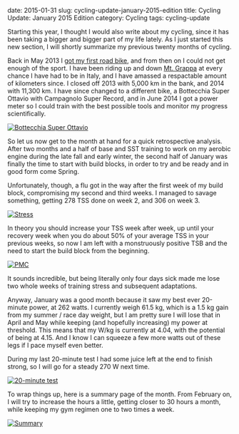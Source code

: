 date: 2015-01-31
slug: cycling-update-january-2015-edition
title: Cycling Update: January 2015 Edition
category: Cycling
tags: cycling-update

Starting this year, I thought I would also write about my cycling, since
it has been taking a bigger and bigger part of my life lately. As I just
started this new section, I will shortly summarize my previous twenty
months of cycling.

Back in May 2013 I [got my first road
bike](|filename|/2013-05-08-new-bike-day.md), and from then on I could
not get enough of the sport. I have been riding up and down [Mt.
Grappa](http://en.wikipedia.org/wiki/Monte_Grappa) at every chance I
have had to be in Italy, and I have amassed a respactable amount of
kilometers since. I closed off 2013 with 5,000 km in the bank, and 2014
with 11,300 km. I have since changed to a different bike, a Bottecchia
Super Ottavio with Campagnolo Super Record, and in June 2014 I got a
power meter so I could train with the best possible tools and monitor my
progress scientifically.

[![][2015.01.bottecchia]][2015.01.bottecchia]

So let us now get to the month at hand for a quick retrospective
analysis. After two months and a half of base and SST training to work
on my aerobic engine during the late fall and early winter, the second
half of January was finally the time to start with build blocks, in
order to try and be ready and in good form come Spring.

Unfortunately, though, a flu got in the way after the first week of my
build block, compromising my second and third weeks. I managed to savage
something, getting 278 TSS done on week 2, and 306 on week 3.

[![][2015.01.cu.stress]][2015.01.cu.stress]

In theory you should increase your TSS week after week, up until your
recovery week when you do about 50% of your average TSS in your
previous weeks, so now I am left with a monstruously positive TSB and
the need to start the build block from the beginning.

[![][2015.01.cu.pmc]][2015.01.cu.pmc]

It sounds incredible, but being literally only four days sick made me
lose two whole weeks of training stress and subsequent adaptations.

Anyway, January was a good month because it saw my best ever 20-minute
power, at 262 watts. I currently weigh 61.5 kg, which is a 1.5 kg gain
from my summer / race day weight, but I am pretty sure I will lose that
in April and May while keeping (and hopefully increasing) my power at
threshold. This means that my W/kg is currently at 4.04, with the
potential of being at 4.15. And I know I can squeeze a few more watts
out of these legs if I pace myself even better.

During my last 20-minute test I had some juice left at the end to
finish strong, so I will go for a steady 270 W next time.

[![][2015.01.cu.test]][2015.01.cu.test]

To wrap things up, here is a summary page of the month. From February
on, I will try to increase the hours a little, getting closer to 30
hours a month, while keeping my gym regimen one to two times a week.

[![][2015.01.cu.summary]][2015.01.cu.summary]

[2015.01.bottecchia]: |filename|/images/2015_01_bottecchia.jpg "Bottecchia Super Ottavio"
[2015.01.cu.stress]: |filename|/images/2015_01_cu_stress.png "Stress"
[2015.01.cu.pmc]: |filename|/images/2015_01_cu_pmc.png "PMC"
[2015.01.cu.test]: |filename|/images/2015_01_cu_test.png "20-minute test"
[2015.01.cu.summary]: |filename|/images/2015_01_cu_summary.png "Summary"
